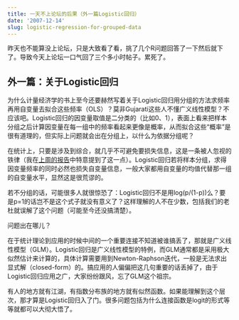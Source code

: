 ```yaml
---
title: 一天不上论坛的后果（外一篇Logistic回归）
date: '2007-12-14'
slug: logistic-regression-for-grouped-data
---
```


昨天也不能算没上论坛，只是大致看了看，挑了几个R问题回答了一下然后就下了。导致今天上论坛一口气回了三个多小时帖子。累死了。

## 外一篇：关于Logistic回归

为什么计量经济学的书上至今还要赫然写着关于Logistic回归用分组的方法求频率再用自变量去拟合这些频率（OLS）？莫非Gujarati这些人不懂广义线性模型？不应该吧。Logistic回归的因变量取值是二分类的（比如0、1），表面上看来把样本分组之后计算因变量在每一组中的频率看起来更像是概率，从而拟合这些“概率”是很有道理的，但实际上问题就会出在分组上，以什么为依据分组呢？

在统计上，只要是涉及到综合，就几乎不可避免要损失信息，这是一条被人忽视的铁律（我在[上周的报告](https://db.yihui.org/docs/Medicine-2007-Yihui-Xie.pdf)中特意提到了这一点）。Logistic回归若将样本分组，求得因变量频率的同时必然也损失自变量信息，一般大家都用自变量的均值代替那一组的自变量水平，显然这是很荒谬的。

若不分组的话，可能很多人就很惊恐了：Logistic回归不是用log(p/(1-p))么？要是p=1的话岂不是这个式子就没有意义了？这样理解的人不在少数，包括我们的老杜就误解了这个问题（可能至今还没搞清楚）。

问题出在哪儿？

在于统计理论到应用的时候中间的一个重要连接不知道被谁搞丢了，那就是广义线性模型（GLM）。Logistic回归是广义线性模型的特例，而GLM通常都是采用极大似然估计来计算的，具体计算需要用到Newton-Raphson迭代，一般是无法求出显式解（closed-form）的。搞应用的人偏偏把这几句重要的话丢掉了，由于Logistic回归应用之广，大家纷纷跟风，忘了GLM这个祖宗。

有人的地方就有江湖，有指数分布族的地方就有似然函数。如果能理解到这个层次，那才算是Logistic回归入了门。很多问题包括为什么连接函数是logit的形式等等就都可以大彻大悟了。

